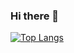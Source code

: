 ### Hi there 👋

[![Top Langs](https://github-readme-stats.vercel.app/api?username=imrannayer&theme=blue-green&show_icons=true)](https://github.com/imrannayer)

<!--
**imrannayer/imrannayer** is a ✨ _special_ ✨ repository because its `README.md` (this file) appears on your GitHub profile.

Here are some ideas to get you started:

- 🔭 I’m currently working on ...
- 🌱 I’m currently learning ...
- 👯 I’m looking to collaborate on ...
- 🤔 I’m looking for help with ...
- 💬 Ask me about ...
- 📫 How to reach me: ...
- 😄 Pronouns: ...
- ⚡ Fun fact: ...
-->
